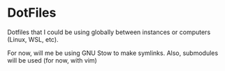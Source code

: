 # DotFiles

Dotfiles that I could be using globally between instances or computers (Linux, WSL, etc).

For now, will me be using GNU Stow to make symlinks. Also, submodules will be used (for now, with vim)
